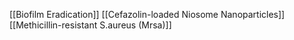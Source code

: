 [[Biofilm Eradication]]
[[Cefazolin-loaded Niosome Nanoparticles]]
[[Methicillin-resistant S.aureus (Mrsa)]]
